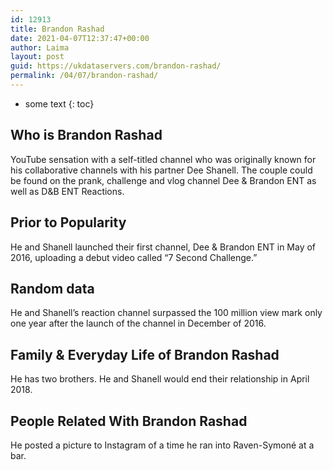 ```yaml
---
id: 12913
title: Brandon Rashad
date: 2021-04-07T12:37:47+00:00
author: Laima
layout: post
guid: https://ukdataservers.com/brandon-rashad/
permalink: /04/07/brandon-rashad/
---
```


* some text
{: toc}


## Who is Brandon Rashad
                  
                  
                  
YouTube sensation with a self-titled channel who was originally known for his collaborative channels with his partner Dee Shanell. The couple could be found on the prank, challenge and vlog channel Dee & Brandon ENT as well as D&B ENT Reactions.
                  
              
            
              
            
                
                
                
## Prior to Popularity
                  
                  
                  
He and Shanell launched their first channel, Dee & Brandon ENT in May of 2016, uploading a debut video called &#8220;7 Second Challenge.&#8221;
                  
              
            
              
            
                
                
                
## Random data
                  
                  
                  
He and Shanell&#8217;s reaction channel surpassed the 100 million view mark only one year after the launch of the channel in December of 2016.
                  
              
            
              
            
                
                
                
## Family & Everyday Life of Brandon Rashad
                  
                  
                  
He has two brothers. He and Shanell would end their relationship in April 2018.
                  
              
            
              
            
                
                
                
## People Related With Brandon Rashad
                  
                  
                  
He posted a picture to Instagram of a time he ran into Raven-Symoné at a bar.
                  
              
            
              
            
                
              
            
              
              
            
            
              
            
          
          
          